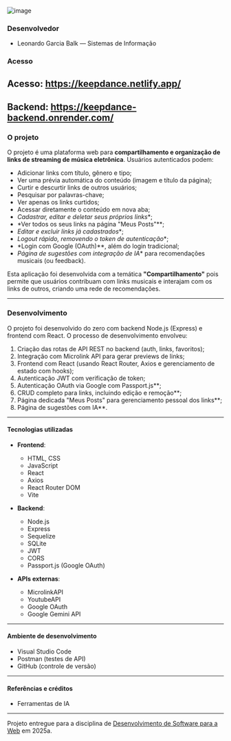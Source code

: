 ![image](https://github.com/user-attachments/assets/8c05de2a-d23f-4e3c-92a5-ae5a6bb725e8)

### Desenvolvedor

* Leonardo Garcia Balk — Sistemas de Informação

### Acesso

## Acesso: https://keepdance.netlify.app/ 
## Backend: https://keepdance-backend.onrender.com/

### O projeto

O projeto é uma plataforma web para **compartilhamento e organização de links de streaming de música eletrônica**. Usuários autenticados podem:

* Adicionar links com título, gênero e tipo;
* Ver uma prévia automática do conteúdo (imagem e título da página);
* Curtir e descurtir links de outros usuários;
* Pesquisar por palavras-chave;
* Ver apenas os links curtidos;
* Acessar diretamente o conteúdo em nova aba;
* *Cadastrar, editar e deletar seus próprios links**;
* *Ver todos os seus links na página "Meus Posts"**;
* *Editar e excluir links já cadastrados**;
* *Logout rápido, removendo o token de autenticação**;
* *Login com Google (OAuth)**, além do login tradicional;
* *Página de sugestões com integração de IA** para recomendações musicais (ou feedback).

Esta aplicação foi desenvolvida com a temática **"Compartilhamento"** pois permite que usuários contribuam com links musicais e interajam com os links de outros, criando uma rede de recomendações.

---

### Desenvolvimento

O projeto foi desenvolvido do zero com backend Node.js (Express) e frontend com React.
O processo de desenvolvimento envolveu:

1. Criação das rotas de API REST no backend (auth, links, favoritos);
2. Integração com Microlink API para gerar previews de links;
3. Frontend com React (usando React Router, Axios e gerenciamento de estado com hooks);
4. Autenticação JWT com verificação de token;
5. Autenticação OAuth via Google com Passport.js**;
6. CRUD completo para links, incluindo edição e remoção**;
7. Página dedicada "Meus Posts" para gerenciamento pessoal dos links**;
8. Página de sugestões com IA**.

---

#### Tecnologias utilizadas

* **Frontend**:

  * HTML, CSS
  * JavaScript
  * React
  * Axios
  * React Router DOM
  * Vite

* **Backend**:

  * Node.js
  * Express
  * Sequelize
  * SQLite
  * JWT
  * CORS
  * Passport.js (Google OAuth)

* **APIs externas**:

  * MicrolinkAPI
  * YoutubeAPI
  * Google OAuth
  * Google Gemini API

---

#### Ambiente de desenvolvimento

* Visual Studio Code
* Postman (testes de API)
* GitHub (controle de versão)

---

#### Referências e créditos

* Ferramentas de IA

---

Projeto entregue para a disciplina de [Desenvolvimento de Software para a Web](http://github.com/andreainfufsm/elc1090-2025a) em 2025a.

